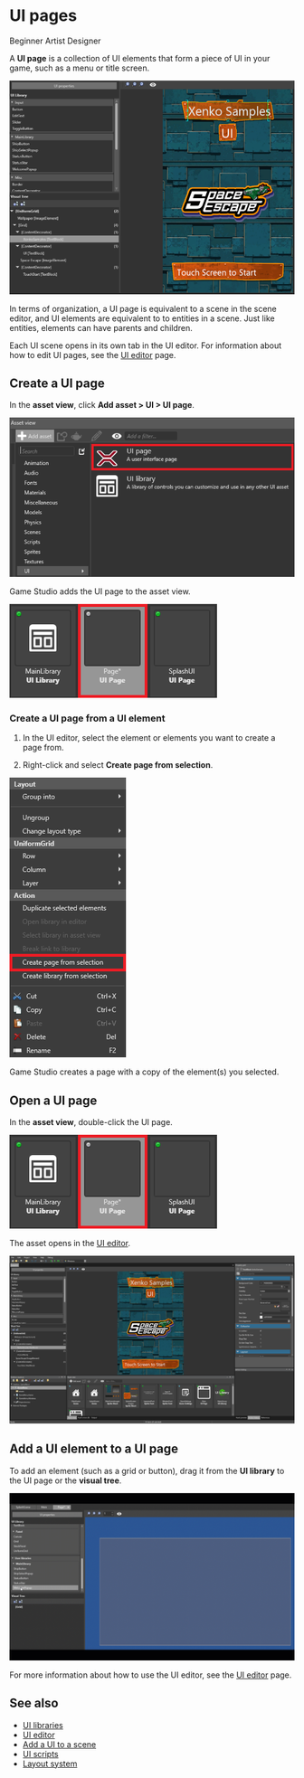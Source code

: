 # UI pages

<span class="label label-doc-level">Beginner</span>
<span class="label label-doc-audience">Artist</span>
<span class="label label-doc-audience">Designer</span>

A **UI page** is a collection of UI elements that form a piece of UI in your game, such as a menu or title screen.

![UI page](media/ui-page.png)

In terms of organization, a UI page is equivalent to a scene in the scene editor, and UI elements are equivalent to to entities in a scene. Just like entities, elements can have parents and children. 

Each UI scene opens in its own tab in the UI editor. For information about how to edit UI pages, see the [UI editor](ui-editor.md) page.

## Create a UI page

In the **asset view**, click **Add asset > UI > UI page**.

![Add UI page](media/add-ui-page.png)

Game Studio adds the UI page to the asset view.

![Added UI page](media/added-ui-page.png)

### Create a UI page from a UI element

1. In the UI editor, select the element or elements you want to create a page from.

2. Right-click and select **Create page from selection**.

![Create page from selection](media/create-page-from-selection.png)

Game Studio creates a page with a copy of the element(s) you selected.

## Open a UI page

In the **asset view**, double-click the UI page.

![Added UI page](media/added-ui-page.png)

The asset opens in the [UI editor](ui-editor.md).

![UI editor overview](media/ui-editor.png)

## Add a UI element to a UI page

To add an element (such as a grid or button), drag it from the **UI library** to the UI page or the **visual tree**.

![Add UI element](media/add-ui-element.gif)

For more information about how to use the UI editor, see the [UI editor](ui-editor.md) page.

## See also

* [UI libraries](ui-libraries.md)
* [UI editor](ui-editor.md)
* [Add a UI to a scene](add-a-ui-to-a-scene.md)
* [UI scripts](ui-scripts.md)
* [Layout system](layout-system.md)